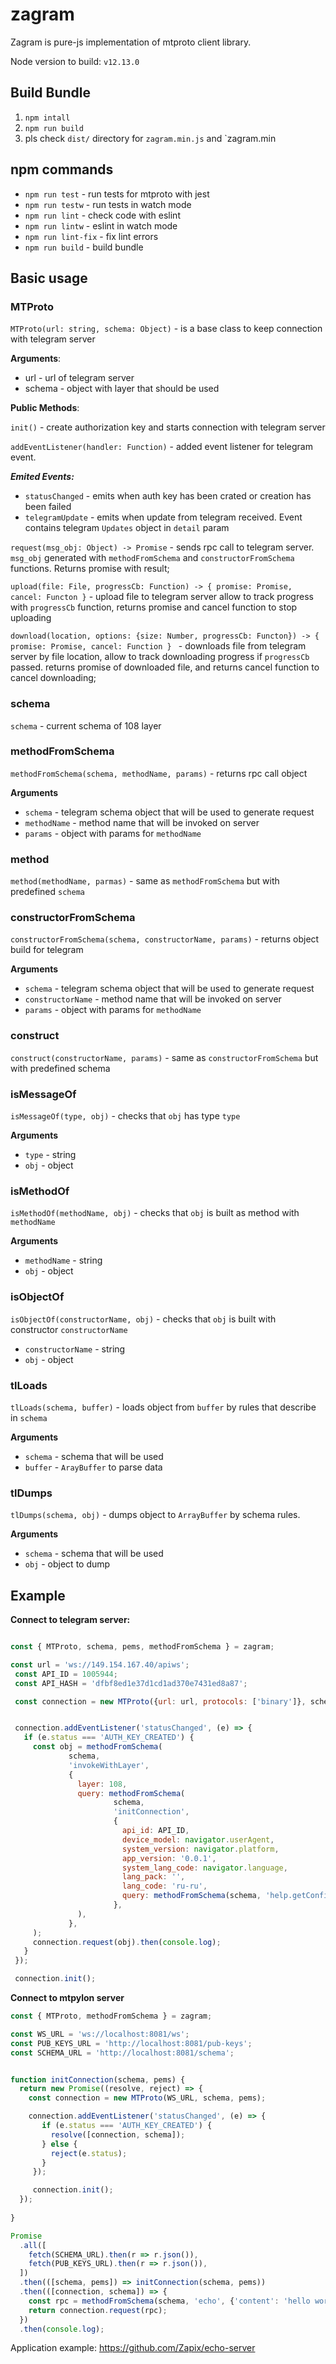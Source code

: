 # zagram


Zagram is pure-js implementation of mtproto client library. 

Node version to build: `v12.13.0`


## Build Bundle

 1. `npm intall`
 2. `npm run build`
 3. pls check `dist/` directory for `zagram.min.js` and `zagram.min
 
 
## npm commands
 
  * `npm run test` - run tests for mtproto with jest
  * `npm run testw` - run tests in watch mode 
  * `npm run lint` - check code with eslint 
  * `npm run lintw` - eslint in watch mode
  * `npm run lint-fix` - fix lint errors
  * `npm run build` - build bundle
 
 
 ## Basic usage
 
 ### MTProto
 
 `MTProto(url: string, schema: Object)` - is a base class to keep connection with telegram server
 
 **Arguments**: 
 
  * url - url of telegram server 
  * schema - object with layer that should be used 
 
 
 **Public Methods**:
 
 `init()` - create authorization key and starts connection with telegram server 
 
 `addEventListener(handler: Function)` - added event listener for telegram event.
 
 ***Emited Events:***
  * `statusChanged`  - emits when auth key has been crated or creation has been failed
  * `telegramUpdate` - emits when update from telegram received. Event contains telegram `Updates` object in `detail` param

 `request(msg_obj: Object) -> Promise` - sends rpc call to telegram server. `msg_obj` generated 
 with `methodFromSchema` and `constructorFromSchema` functions. Returns promise with result;
 
 
 `upload(file: File, progressCb: Function) -> { promise: Promise, cancel: Functon }` - upload file to telegram server
 allow to track progress with `progressCb` function, returns promise and cancel function to stop uploading
 
 `download(location, options: {size: Number, progressCb: Functon}) -> { promise: Promise, cancel: Function } ` - downloads
 file from telegram server by file location, allow to track downloading progress if `progressCb` passed. 
 returns promise of downloaded file, and returns cancel function to cancel downloading;
 
 
 ### schema
 
 `schema` - current schema of 108 layer
 
 ### methodFromSchema
 
 `methodFromSchema(schema, methodName, params)` - returns rpc call object
 
 **Arguments**
 
 * `schema` - telegram schema object that will be used to generate request
 * `methodName` - method name that will be invoked on server 
 * `params` - object with params for `methodName`
 
 ### method
 
 `method(methodName, parmas)` - same as `methodFromSchema` but with predefined `schema`
 
 
 ### constructorFromSchema
 
 `constructorFromSchema(schema, constructorName, params)` - returns object build for telegram
 
 **Arguments**
 
 * `schema` - telegram schema object that will be used to generate request
 * `constructorName` - method name that will be invoked on server 
 * `params` - object with params for `methodName`
 
 ### construct
 
 `construct(constructorName, params)` - same as `constructorFromSchema` but with predefined schema
 
 ### isMessageOf
 
 `isMessageOf(type, obj)` - checks that `obj` has type `type`
 
 **Arguments**
 
 * `type` - string 
 * `obj` - object 
 
 ### isMethodOf
 
 `isMethodOf(methodName, obj)` - checks that `obj` is built as method with `methodName`
 
 **Arguments**
 
 * `methodName` - string
 * `obj` - object 
 
 
 ### isObjectOf
 
 `isObjectOf(constructorName, obj)` - checks that `obj` is built with constructor `constructorName`
 
 * `constructorName` - string
 * `obj` - object 
 
 ### tlLoads
 
 `tlLoads(schema, buffer)` - loads object from `buffer` by rules that describe in `schema`
 
 **Arguments**
 
 * `schema` - schema that will be used 
 * `buffer` - `ArayBuffer` to parse data 
 
 ### tlDumps
 
 
 `tlDumps(schema, obj)` - dumps object to `ArrayBuffer` by schema rules.
 
 **Arguments**
 
 * `schema` - schema that will be used 
 * `obj` - object to dump
 
 
 ## Example
 
 **Connect to telegram server:**
 
 ```js

const { MTProto, schema, pems, methodFromSchema } = zagram;

const url = 'ws://149.154.167.40/apiws';
  const API_ID = 1005944;
  const API_HASH = 'dfbf8ed1e37d1cd1ad370e7431ed8a87';

  const connection = new MTProto({url: url, protocols: ['binary']}, schema, pems);


  connection.addEventListener('statusChanged', (e) => {
    if (e.status === 'AUTH_KEY_CREATED') {
      const obj = methodFromSchema(
              schema,
              'invokeWithLayer',
              {
                layer: 108,
                query: methodFromSchema(
                        schema,
                        'initConnection',
                        {
                          api_id: API_ID,
                          device_model: navigator.userAgent,
                          system_version: navigator.platform,
                          app_version: '0.0.1',
                          system_lang_code: navigator.language,
                          lang_pack: '',
                          lang_code: 'ru-ru',
                          query: methodFromSchema(schema, 'help.getConfig'),
                        },
                ),
              },
      );
      connection.request(obj).then(console.log);
    }
  });

  connection.init();
```


**Connect to mtpylon server**

```js
const { MTProto, methodFromSchema } = zagram;

const WS_URL = 'ws://localhost:8081/ws';
const PUB_KEYS_URL = 'http://localhost:8081/pub-keys';
const SCHEMA_URL = 'http://localhost:8081/schema';


function initConnection(schema, pems) {
  return new Promise((resolve, reject) => {
    const connection = new MTProto(WS_URL, schema, pems);

    connection.addEventListener('statusChanged', (e) => {
       if (e.status === 'AUTH_KEY_CREATED') {
         resolve([connection, schema]);
       } else {
         reject(e.status);
       }
     });

     connection.init();
  });  
 
}

Promise
  .all([
    fetch(SCHEMA_URL).then(r => r.json()),
    fetch(PUB_KEYS_URL).then(r => r.json()),
  ])
  .then(([schema, pems]) => initConnection(schema, pems))
  .then(([connection, schema]) => {
    const rpc = methodFromSchema(schema, 'echo', {'content': 'hello world'});
    return connection.request(rpc);
  })
  .then(console.log);  
```

Application example: https://github.com/Zapix/echo-server